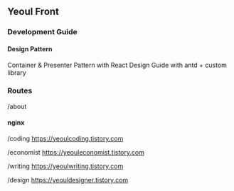 ## Yeoul Front

### Development Guide

#### Design Pattern

Container & Presenter Pattern with React
Design Guide with antd + custom library

### Routes

/about

#### nginx

/coding
https://yeoulcoding.tistory.com

/economist
https://yeouleconomist.tistory.com

/writing
https://yeoulwriting.tistory.com

/design
https://yeouldesigner.tistory.com



